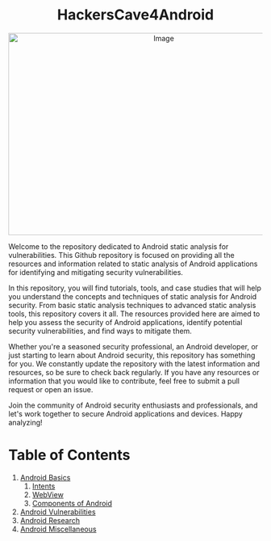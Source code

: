 <h1 align="center">HackersCave4Android</h1>
<p align="center">
<img src="https://github.com/krizzsk/HackersCave4Android/blob/main/github-android.png?raw=true" alt="Image" width="600"/ height="400"></p>
Welcome to the repository dedicated to Android static analysis for vulnerabilities. This Github repository is focused on providing all the resources and information related to static analysis of Android applications for identifying and mitigating security vulnerabilities.

In this repository, you will find tutorials, tools, and case studies that will help you understand the concepts and techniques of static analysis for Android security. From basic static analysis techniques to advanced static analysis tools, this repository covers it all. The resources provided here are aimed to help you assess the security of Android applications, identify potential security vulnerabilities, and find ways to mitigate them.

Whether you're a seasoned security professional, an Android developer, or just starting to learn about Android security, this repository has something for you. We constantly update the repository with the latest information and resources, so be sure to check back regularly. If you have any resources or information that you would like to contribute, feel free to submit a pull request or open an issue.

Join the community of Android security enthusiasts and professionals, and let's work together to secure Android applications and devices. Happy analyzing!


# Table of Contents






1. [Android Basics](https://github.com/krizzsk/HackersCave4Android/tree/main/Basic%20Android)
    1. [Intents](https://github.com/krizzsk/HackersCave4Android/blob/main/Basic%20Android/intents.md)
    2. [WebView](https://github.com/krizzsk/HackersCave4Android/blob/main/Basic%20Android/webview.md)
    3. [Components of Android](https://github.com/krizzsk/HackersCave4Android/blob/main/Basic%20Android/components-android.md)
2. [Android Vulnerabilities](https://github.com/krizzsk/HackersCave4Android/blob/main/Detailed%20Explanation%20of%20Vulnerabilities/vulnerabilities-link.md)
3. [Android Research](https://github.com/krizzsk/HackersCave4Android/blob/main/Android%20Research/research-articles.md)
4. [Android Miscellaneous](https://github.com/krizzsk/HackersCave4Android/blob/main/Miscellaneous/other-android.md)

